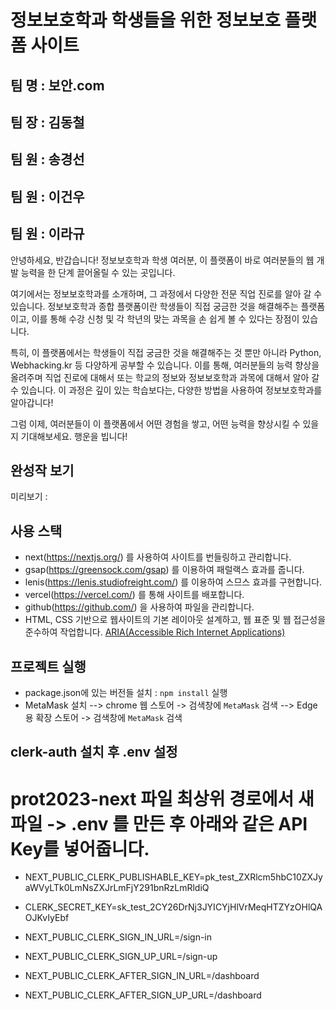 # 정보보호학과 학생들을 위한 정보보호 플랫폼 사이트

## 팀 명 : 보안.com
## 팀 장 : 김동철
## 팀 원 : 송경선
## 팀 원 : 이건우
## 팀 원 : 이라규

안녕하세요, 반갑습니다! 정보보호학과 학생 여러분, 이 플랫폼이 바로 여러분들의 웹 개발 능력을 한 단계 끌어올릴 수 있는 곳입니다.

여기에서는 정보보호학과를 소개하며, 그 과정에서 다양한 전문 직업 진로를 알아 갈 수 있습니다. 정보보호학과 종합 플랫폼이란 학생들이 직접 궁금한 것을 해결해주는 플랫폼이고, 이를 통해 수강 신청 및 각 학년의 맞는 과목을 손 쉽게 볼 수 있다는 장점이 있습니다. 

특히, 이 플랫폼에서는 학생들이 직접 궁금한 것을 해결해주는 것 뿐만 아니라 Python, Webhacking.kr 등 다양하게 공부할 수 있습니다. 이를 통해, 여러분들의 능력 향상을 올려주며 직업 진로에 대해서 또는 학교의 정보와 정보보호학과 과목에 대해서 알아 갈 수 있습니다. 이 과정은 깊이 있는 학습보다는, 다양한 방법을 사용하여 정보보호학과를 알아갑니다!

그럼 이제, 여러분들이 이 플랫폼에서 어떤 경험을 쌓고, 어떤 능력을 향상시킬 수 있을지 기대해보세요. 행운을 빕니다!

## 완성작 보기 
미리보기 : 

## 사용 스택
- next(https://nextjs.org/) 를 사용하여 사이트를 번들링하고 관리합니다.
- gsap(https://greensock.com/gsap) 를 이용하여 패럴랙스 효과를 줍니다.
- lenis(https://lenis.studiofreight.com/) 를 이용하여 스므스 효과를 구현합니다.
- vercel(https://vercel.com/) 를 통해 사이트를 배포합니다.
- github(https://github.com/) 을 사용하여 파일을 관리합니다.
- HTML, CSS 기반으로 웹사이트의 기본 레이아웃 설계하고, 웹 표준 및 웹 접근성을 준수하여 작업합니다. [ARIA(Accessible Rich Internet Applications)](https://developer.mozilla.org/en-US/docs/Web/Accessibility/ARIA/Roles)

## 프로젝트 실행
- package.json에 있는 버전들 설치 : `npm install` 실행
- MetaMask 설치
--> chrome 웹 스토어 -> 검색창에 `MetaMask` 검색
--> Edge용 확장 스토어 -> 검색창에 `MetaMask` 검색


## clerk-auth 설치 후 .env 설정
# prot2023-next 파일 최상위 경로에서 새파일 -> .env 를 만든 후 아래와 같은 API Key를 넣어줍니다.
- NEXT_PUBLIC_CLERK_PUBLISHABLE_KEY=pk_test_ZXRlcm5hbC10ZXJyaWVyLTk0LmNsZXJrLmFjY291bnRzLmRldiQ
- CLERK_SECRET_KEY=sk_test_2CY26DrNj3JYICYjHlVrMeqHTZYzOHlQAOJKvIyEbf

- NEXT_PUBLIC_CLERK_SIGN_IN_URL=/sign-in
- NEXT_PUBLIC_CLERK_SIGN_UP_URL=/sign-up
- NEXT_PUBLIC_CLERK_AFTER_SIGN_IN_URL=/dashboard
- NEXT_PUBLIC_CLERK_AFTER_SIGN_UP_URL=/dashboard